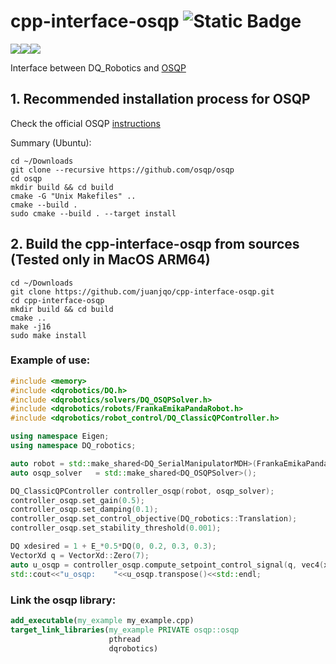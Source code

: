 # cpp-interface-osqp ![Static Badge](https://img.shields.io/badge/status-experimental--alpha-critical)
![](https://img.shields.io/badge/Tests-developer%20workflow-orange)![](https://img.shields.io/badge/Ubuntu%2022.04%20LTS%20(x64)-Unknown-yellow)![](https://img.shields.io/badge/MacOS%2013.1%20(ARM64)%20-passing-passing)

Interface between DQ_Robotics and [OSQP](https://github.com/osqp/osqp)

## 1. Recommended installation process for OSQP

Check the official OSQP [instructions](https://osqp.org/docs/get_started/sources.html) 

Summary (Ubuntu):

```shell
cd ~/Downloads
git clone --recursive https://github.com/osqp/osqp
cd osqp
mkdir build && cd build
cmake -G "Unix Makefiles" ..
cmake --build .
sudo cmake --build . --target install
```


## 2. Build the cpp-interface-osqp from sources (Tested only in MacOS ARM64)

```shell
cd ~/Downloads
git clone https://github.com/juanjqo/cpp-interface-osqp.git
cd cpp-interface-osqp
mkdir build && cd build
cmake ..
make -j16
sudo make install
```

### Example of use:

```CPP
#include <memory>
#include <dqrobotics/DQ.h>
#include <dqrobotics/solvers/DQ_OSQPSolver.h>
#include <dqrobotics/robots/FrankaEmikaPandaRobot.h>
#include <dqrobotics/robot_control/DQ_ClassicQPController.h>

using namespace Eigen;
using namespace DQ_robotics;

auto robot = std::make_shared<DQ_SerialManipulatorMDH>(FrankaEmikaPandaRobot::kinematics());
auto osqp_solver   = std::make_shared<DQ_OSQPSolver>();

DQ_ClassicQPController controller_osqp(robot, osqp_solver);
controller_osqp.set_gain(0.5);
controller_osqp.set_damping(0.1);
controller_osqp.set_control_objective(DQ_robotics::Translation);
controller_osqp.set_stability_threshold(0.001);

DQ xdesired = 1 + E_*0.5*DQ(0, 0.2, 0.3, 0.3);
VectorXd q = VectorXd::Zero(7);
auto u_osqp = controller_osqp.compute_setpoint_control_signal(q, vec4(xdesired.translation()));
std::cout<<"u_osqp:    "<<u_osqp.transpose()<<std::endl;
```

### Link the osqp library:

```cmake
add_executable(my_example my_example.cpp)
target_link_libraries(my_example PRIVATE osqp::osqp
                      pthread
                      dqrobotics)
```
